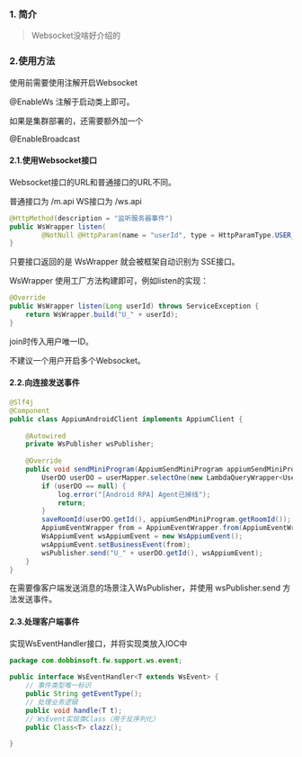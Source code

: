 ### 1.  简介

> Websocket没啥好介绍的

### 2.使用方法

使用前需要使用注解开启Websocket

@EnableWs 注解于启动类上即可。

如果是集群部署的，还需要额外加一个

@EnableBroadcast

#### 2.1.使用Websocket接口

Websocket接口的URL和普通接口的URL不同。

普通接口为 /m.api
WS接口为 /ws.api


```java
@HttpMethod(description = "监听服务器事件")  
public WsWrapper listen(  
        @NotNull @HttpParam(name = "userId", type = HttpParamType.USER_ID, description = "用户ID") Long userId) throws ServiceException;
}
```

只要接口返回的是 WsWrapper 就会被框架自动识别为 SSE接口。

WsWrapper 使用工厂方法构建即可，例如listen的实现：

```java
@Override  
public WsWrapper listen(Long userId) throws ServiceException {  
    return WsWrapper.build("U_" + userId);  
}
```

join时传入用户唯一ID。

不建议一个用户开启多个Websocket。
#### 2.2.向连接发送事件

```java
@Slf4j  
@Component  
public class AppiumAndroidClient implements AppiumClient {  
  
	@Autowired  
	private WsPublisher wsPublisher;  
	  
	@Override  
	public void sendMiniProgram(AppiumSendMiniProgram appiumSendMiniProgram) {  
	    UserDO userDO = userMapper.selectOne(new LambdaQueryWrapper<UserDO>().eq(UserDO::getUserId, appiumSendMiniProgram.getUserId()));  
	    if (userDO == null) {  
	        log.error("[Android RPA] Agent已掉线");  
	        return;  
	    }  
	    saveRoomId(userDO.getId(), appiumSendMiniProgram.getRoomId());  
	    AppiumEventWrapper from = AppiumEventWrapper.from(AppiumEventWrapper.Event.miniprogram.name(), appiumSendMiniProgram);  
	    WsAppiumEvent wsAppiumEvent = new WsAppiumEvent();  
	    wsAppiumEvent.setBusinessEvent(from);  
	    wsPublisher.send("U_" + userDO.getId(), wsAppiumEvent);  
	}
}
```

在需要像客户端发送消息的场景注入WsPublisher，并使用 wsPublisher.send 方法发送事件。

#### 2.3.处理客户端事件

实现WsEventHandler接口，并将实现类放入IOC中

```java
package com.dobbinsoft.fw.support.ws.event;  
  
public interface WsEventHandler<T extends WsEvent> {  
	// 事件类型唯一标识
    public String getEventType();  
	// 处理业务逻辑
    public void handle(T t);  
	// WsEvent实现类Class（用于反序列化）
    public Class<T> clazz();  
  
}
```